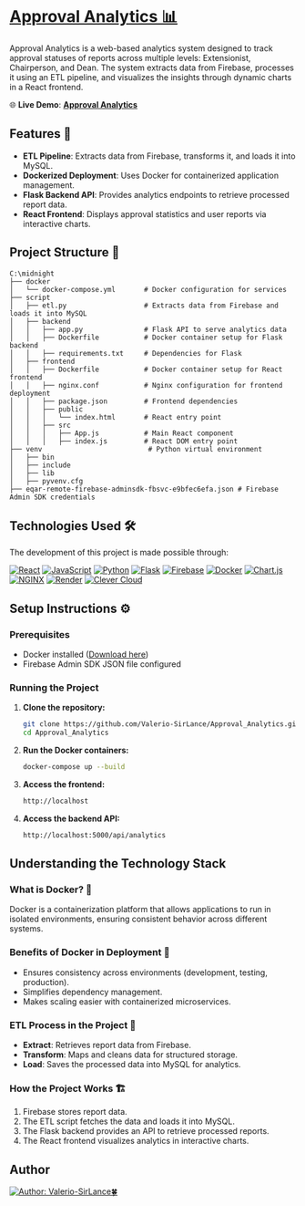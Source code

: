 # [Approval Analytics 📊](https://approval-ananlytics-7mr9.onrender.com/)

Approval Analytics is a web-based analytics system designed to track approval statuses of reports across multiple levels: Extensionist, Chairperson, and Dean. The system extracts data from Firebase, processes it using an ETL pipeline, and visualizes the insights through dynamic charts in a React frontend.

🌐 **Live Demo**: [**Approval Analytics**](https://approval-ananlytics-7mr9.onrender.com/) 


## Features 🚀
- **ETL Pipeline**: Extracts data from Firebase, transforms it, and loads it into MySQL.
- **Dockerized Deployment**: Uses Docker for containerized application management.
- **Flask Backend API**: Provides analytics endpoints to retrieve processed report data.
- **React Frontend**: Displays approval statistics and user reports via interactive charts.

## Project Structure 📁
```
C:\midnight
├── docker
│   └── docker-compose.yml       # Docker configuration for services
├── script
│   ├── etl.py                   # Extracts data from Firebase and loads it into MySQL
│   ├── backend
│   │   ├── app.py               # Flask API to serve analytics data
│   │   ├── Dockerfile           # Docker container setup for Flask backend
│   │   ├── requirements.txt     # Dependencies for Flask
│   ├── frontend
│   │   ├── Dockerfile           # Docker container setup for React frontend
│   │   ├── nginx.conf           # Nginx configuration for frontend deployment
│   │   ├── package.json         # Frontend dependencies
│   │   ├── public
│   │   │   └── index.html       # React entry point
│   │   ├── src
│   │   │   ├── App.js           # Main React component
│   │   │   ├── index.js         # React DOM entry point
├── venv                          # Python virtual environment
│   ├── bin
│   ├── include
│   ├── lib
│   ├── pyvenv.cfg 
├── eqar-remote-firebase-adminsdk-fbsvc-e9bfec6efa.json # Firebase Admin SDK credentials
```

## Technologies Used 🛠️
The development of this project is made possible through:

[![React](https://img.shields.io/badge/React-61DAFB?style=flat&logo=react&logoColor=black)](https://react.dev/)
[![JavaScript](https://img.shields.io/badge/JavaScript-F7DF1E?style=flat&logo=javascript&logoColor=black)](https://developer.mozilla.org/en-US/docs/Web/JavaScript)
[![Python](https://img.shields.io/badge/Python-3776AB?style=flat&logo=python&logoColor=white)](https://www.python.org/)
[![Flask](https://img.shields.io/badge/Flask-000000?style=flat&logo=flask&logoColor=white)](https://flask.palletsprojects.com/)
[![Firebase](https://img.shields.io/badge/Firebase-FFCA28?style=flat&logo=firebase&logoColor=black)](https://firebase.google.com/)
[![Docker](https://img.shields.io/badge/Docker-2496ED?style=flat&logo=docker&logoColor=white)](https://www.docker.com/)
[![Chart.js](https://img.shields.io/badge/Chart.js-FF6384?style=flat&logo=chartdotjs&logoColor=white)](https://www.chartjs.org/)
[![NGINX](https://img.shields.io/badge/NGINX-009639?style=flat&logo=nginx&logoColor=white)](https://www.nginx.com/)
[![Render](https://img.shields.io/badge/Render-46E3B7?style=flat&logo=render&logoColor=white)](https://render.com/)
[![Clever Cloud](https://img.shields.io/badge/Clever%20Cloud-005AA7?style=flat&logo=clever-cloud&logoColor=white)](https://www.clever-cloud.com/)

## Setup Instructions ⚙️
### Prerequisites
- Docker installed ([Download here](https://www.docker.com/))
- Firebase Admin SDK JSON file configured

### Running the Project
1. **Clone the repository:**
   ```sh
   git clone https://github.com/Valerio-SirLance/Approval_Analytics.git
   cd Approval_Analytics
   ```
2. **Run the Docker containers:**
   ```sh
   docker-compose up --build
   ```
3. **Access the frontend:**
   ```sh
   http://localhost
   ```
4. **Access the backend API:**
   ```sh
   http://localhost:5000/api/analytics
   ```

## Understanding the Technology Stack
### What is Docker? 🐳
Docker is a containerization platform that allows applications to run in isolated environments, ensuring consistent behavior across different systems.

### Benefits of Docker in Deployment 💖
- Ensures consistency across environments (development, testing, production).
- Simplifies dependency management.
- Makes scaling easier with containerized microservices.

### ETL Process in the Project 🔄
- **Extract**: Retrieves report data from Firebase.
- **Transform**: Maps and cleans data for structured storage.
- **Load**: Saves the processed data into MySQL for analytics.

### How the Project Works 🏗️
1. Firebase stores report data.
2. The ETL script fetches the data and loads it into MySQL.
3. The Flask backend provides an API to retrieve processed reports.
4. The React frontend visualizes analytics in interactive charts.

## Author
[![Author: Valerio-SirLance🍀](https://img.shields.io/badge/Author-Valerio--SirLance-%2300A86B?style=flat&logo=github&logoColor=white)](https://github.com/Valerio-SirLance)
